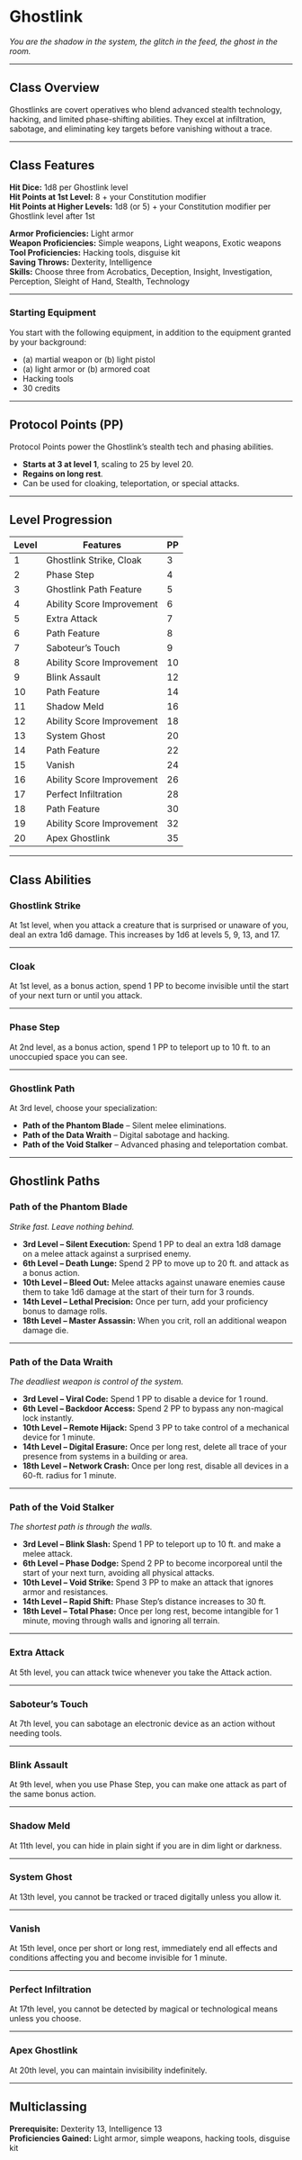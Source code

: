 # Ghostlink
*You are the shadow in the system, the glitch in the feed, the ghost in the room.*

---

## Class Overview
Ghostlinks are covert operatives who blend advanced stealth technology, hacking, and limited phase-shifting abilities. They excel at infiltration, sabotage, and eliminating key targets before vanishing without a trace.

---

## Class Features

**Hit Dice:** 1d8 per Ghostlink level  
**Hit Points at 1st Level:** 8 + your Constitution modifier  
**Hit Points at Higher Levels:** 1d8 (or 5) + your Constitution modifier per Ghostlink level after 1st  

**Armor Proficiencies:** Light armor  
**Weapon Proficiencies:** Simple weapons, Light weapons, Exotic weapons  
**Tool Proficiencies:** Hacking tools, disguise kit  
**Saving Throws:** Dexterity, Intelligence  
**Skills:** Choose three from Acrobatics, Deception, Insight, Investigation, Perception, Sleight of Hand, Stealth, Technology  

---

### Starting Equipment
You start with the following equipment, in addition to the equipment granted by your background:  
- (a) martial weapon or (b) light pistol   
- (a) light armor or (b) armored coat  
- Hacking tools  
- 30 credits  

---

## Protocol Points (PP)
Protocol Points power the Ghostlink’s stealth tech and phasing abilities.  
- **Starts at 3 at level 1**, scaling to 25 by level 20.  
- **Regains on long rest**.  
- Can be used for cloaking, teleportation, or special attacks.

---

## Level Progression

| Level | Features | PP |
|-------|----------|-----|
| 1     | Ghostlink Strike, Cloak | 3 |
| 2     | Phase Step | 4 |
| 3     | Ghostlink Path Feature | 5 |
| 4     | Ability Score Improvement | 6 |
| 5     | Extra Attack | 7 |
| 6     | Path Feature | 8 |
| 7     | Saboteur’s Touch | 9 |
| 8     | Ability Score Improvement | 10 |
| 9     | Blink Assault | 12 |
| 10    | Path Feature | 14 |
| 11    | Shadow Meld | 16 |
| 12    | Ability Score Improvement | 18 |
| 13    | System Ghost | 20 |
| 14    | Path Feature | 22 |
| 15    | Vanish | 24 |
| 16    | Ability Score Improvement | 26 |
| 17    | Perfect Infiltration | 28 |
| 18    | Path Feature | 30 |
| 19    | Ability Score Improvement | 32 |
| 20    | Apex Ghostlink | 35 |

---

## Class Abilities

### Ghostlink Strike
At 1st level, when you attack a creature that is surprised or unaware of you, deal an extra 1d6 damage. This increases by 1d6 at levels 5, 9, 13, and 17.

---

### Cloak
At 1st level, as a bonus action, spend 1 PP to become invisible until the start of your next turn or until you attack.

---

### Phase Step
At 2nd level, as a bonus action, spend 1 PP to teleport up to 10 ft. to an unoccupied space you can see.

---

### Ghostlink Path
At 3rd level, choose your specialization:  
- **Path of the Phantom Blade** – Silent melee eliminations.  
- **Path of the Data Wraith** – Digital sabotage and hacking.  
- **Path of the Void Stalker** – Advanced phasing and teleportation combat.

---

## Ghostlink Paths

### Path of the Phantom Blade
*Strike fast. Leave nothing behind.*  
- **3rd Level – Silent Execution:** Spend 1 PP to deal an extra 1d8 damage on a melee attack against a surprised enemy.  
- **6th Level – Death Lunge:** Spend 2 PP to move up to 20 ft. and attack as a bonus action.  
- **10th Level – Bleed Out:** Melee attacks against unaware enemies cause them to take 1d6 damage at the start of their turn for 3 rounds.  
- **14th Level – Lethal Precision:** Once per turn, add your proficiency bonus to damage rolls.  
- **18th Level – Master Assassin:** When you crit, roll an additional weapon damage die.

---

### Path of the Data Wraith
*The deadliest weapon is control of the system.*  
- **3rd Level – Viral Code:** Spend 1 PP to disable a device for 1 round.  
- **6th Level – Backdoor Access:** Spend 2 PP to bypass any non-magical lock instantly.  
- **10th Level – Remote Hijack:** Spend 3 PP to take control of a mechanical device for 1 minute.  
- **14th Level – Digital Erasure:** Once per long rest, delete all trace of your presence from systems in a building or area.  
- **18th Level – Network Crash:** Once per long rest, disable all devices in a 60-ft. radius for 1 minute.

---

### Path of the Void Stalker
*The shortest path is through the walls.*  
- **3rd Level – Blink Slash:** Spend 1 PP to teleport up to 10 ft. and make a melee attack.  
- **6th Level – Phase Dodge:** Spend 2 PP to become incorporeal until the start of your next turn, avoiding all physical attacks.  
- **10th Level – Void Strike:** Spend 3 PP to make an attack that ignores armor and resistances.  
- **14th Level – Rapid Shift:** Phase Step’s distance increases to 30 ft.  
- **18th Level – Total Phase:** Once per long rest, become intangible for 1 minute, moving through walls and ignoring all terrain.

---

### Extra Attack
At 5th level, you can attack twice whenever you take the Attack action.

---

### Saboteur’s Touch
At 7th level, you can sabotage an electronic device as an action without needing tools.

---

### Blink Assault
At 9th level, when you use Phase Step, you can make one attack as part of the same bonus action.

---

### Shadow Meld
At 11th level, you can hide in plain sight if you are in dim light or darkness.

---

### System Ghost
At 13th level, you cannot be tracked or traced digitally unless you allow it.

---

### Vanish
At 15th level, once per short or long rest, immediately end all effects and conditions affecting you and become invisible for 1 minute.

---

### Perfect Infiltration
At 17th level, you cannot be detected by magical or technological means unless you choose.

---

### Apex Ghostlink
At 20th level, you can maintain invisibility indefinitely.

---

## Multiclassing
**Prerequisite:** Dexterity 13, Intelligence 13  
**Proficiencies Gained:** Light armor, simple weapons, hacking tools, disguise kit
